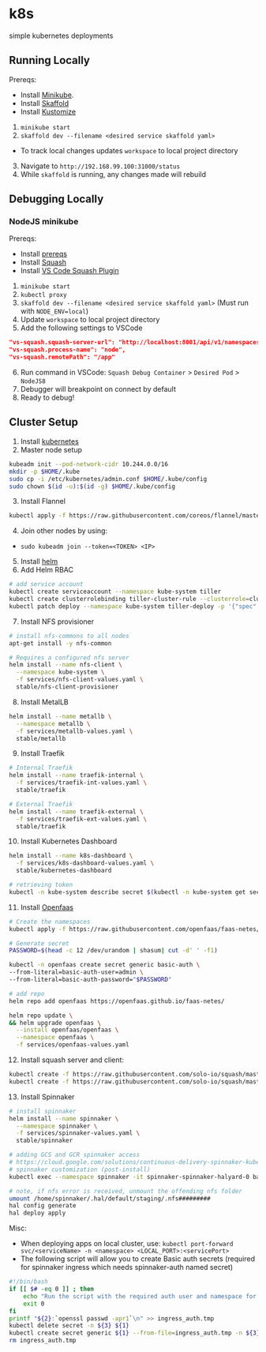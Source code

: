 # k8s
simple kubernetes deployments

## Running Locally

Prereqs:
* Install [Minikube](https://kubernetes.io/docs/setup/minikube/).
* Install [Skaffold](https://github.com/GoogleContainerTools/skaffold#installation)
* Install [Kustomize](https://github.com/kubernetes-sigs/kustomize/blob/master/INSTALL.md)

1. `minikube start`
2. `skaffold dev --filename <desired service skaffold yaml>`
  - To track local changes updates `workspace` to local project directory
3. Navigate to `http://192.168.99.100:31000/status`
4. While `skaffold` is running, any changes made will rebuild

## Debugging Locally

### NodeJS minikube

Prereqs:
* Install [prereqs](#running-locally)
* Install [Squash](https://github.com/solo-io/squash/tree/master/docs/install)
* Install [VS Code Squash Plugin](https://marketplace.visualstudio.com/items?itemName=ilevine.squash)
1. `minikube start`
2. `kubectl proxy`
3. `skaffold dev --filename <desired service skaffold yaml>` (Must run with `NODE_ENV=local`)
4. Update `workspace` to local project directory
5. Add the following settings to VSCode
```json
"vs-squash.squash-server-url": "http://localhost:8001/api/v1/namespaces/squash/services/squash-server:http-squash-api/proxy/api/v2",
"vs-squash.process-name": "node",
"vs-squash.remotePath": "/app"
```
6. Run command in VSCode: `Squash Debug Container` > `Desired Pod` > `NodeJS8`
7. Debugger will breakpoint on connect by default
8. Ready to debug!

## Cluster Setup

1. Install [kubernetes](https://kubernetes.io/docs/setup/independent/install-kubeadm/)
2. Master node setup
```sh
kubeadm init --pod-network-cidr 10.244.0.0/16
mkdir -p $HOME/.kube
sudo cp -i /etc/kubernetes/admin.conf $HOME/.kube/config
sudo chown $(id -u):$(id -g) $HOME/.kube/config
```
3. Install Flannel
```sh
kubectl apply -f https://raw.githubusercontent.com/coreos/flannel/master/Documentation/kube-flannel.yml
```
4. Join other nodes by using:
- `sudo kubeadm join --token=<TOKEN> <IP>`
5. Install [helm](https://docs.helm.sh/using_helm/#installing-helm)
6. Add Helm RBAC
```sh
# add service account
kubectl create serviceaccount --namespace kube-system tiller
kubectl create clusterrolebinding tiller-cluster-rule --clusterrole=cluster-admin --serviceaccount=kube-system:tiller
kubectl patch deploy --namespace kube-system tiller-deploy -p '{"spec":{"template":{"spec":{"serviceAccount":"tiller"}}}}'
```
7. Install NFS provisioner
```sh
# install nfs-commons to all nodes
apt-get install -y nfs-common

# Requires a configured nfs server
helm install --name nfs-client \
  --namespace kube-system \
  -f services/nfs-client-values.yaml \
  stable/nfs-client-provisioner
```
8. Install MetalLB
```sh
helm install --name metallb \
  --namespace metallb \
  -f services/metallb-values.yaml \
  stable/metallb
```
9. Install Traefik
```sh
# Internal Traefik
helm install --name traefik-internal \
  -f services/traefik-int-values.yaml \
  stable/traefik

# External Traefik
helm install --name traefik-external \
  -f services/traefik-ext-values.yaml \
  stable/traefik
```
10. Install Kubernetes Dashboard
```sh
helm install --name k8s-dashboard \
  -f services/k8s-dashboard-values.yaml \
  stable/kubernetes-dashboard

# retrieving token
kubectl -n kube-system describe secret $(kubectl -n kube-system get secret | grep admin-user | awk '{print $1}')
```
11. Install [Openfaas](https://github.com/openfaas/faas-netes/tree/master/chart/openfaas#deploy-openfaas)
```sh
# Create the namespaces
kubectl apply -f https://raw.githubusercontent.com/openfaas/faas-netes/master/namespaces.yml

# Generate secret
PASSWORD=$(head -c 12 /dev/urandom | shasum| cut -d' ' -f1)

kubectl -n openfaas create secret generic basic-auth \
--from-literal=basic-auth-user=admin \
--from-literal=basic-auth-password="$PASSWORD"

# add repo
helm repo add openfaas https://openfaas.github.io/faas-netes/

helm repo update \
&& helm upgrade openfaas \
  --install openfaas/openfaas \
  --namespace openfaas \
  -f services/openfaas-values.yaml
```
12. Install squash server and client:
```sh
kubectl create -f https://raw.githubusercontent.com/solo-io/squash/master/contrib/kubernetes/squash-server.yml
kubectl create -f https://raw.githubusercontent.com/solo-io/squash/master/contrib/kubernetes/squash-client.yml
```
13. Install Spinnaker
```sh
# install spinnaker
helm install --name spinnaker \
  --namespace spinnaker \
  -f services/spinnaker-values.yaml \
  stable/spinnaker

# adding GCS and GCR spinnaker access
# https://cloud.google.com/solutions/continuous-delivery-spinnaker-kubernetes-engine
# spinnaker customization (post-install)
kubectl exec --namespace spinnaker -it spinnaker-spinnaker-halyard-0 bash

# note, if nfs error is received, unmount the offending nfs folder
umount /home/spinnaker/.hal/default/staging/.nfs#########
hal config generate
hal deploy apply
```

Misc:
- When deploying apps on local cluster, use: `kubectl port-forward svc/<serviceName> -n <namespace> <LOCAL_PORT>:<servicePort>`
- The following script will allow you to create Basic auth secrets (required for spinnaker ingress which needs spinnaker-auth named secret)
```sh
#!/bin/bash
if [[ $# -eq 0 ]] ; then
    echo "Run the script with the required auth user and namespace for the secret: ${0} [name] [user] [namespace]"
    exit 0
fi
printf "${2}:`openssl passwd -apr1`\n" >> ingress_auth.tmp
kubectl delete secret -n ${3} ${1}
kubectl create secret generic ${1} --from-file=ingress_auth.tmp -n ${3}
rm ingress_auth.tmp
```
